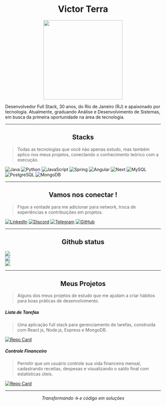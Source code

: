 <div align="center">

# Victor Terra

</div>
<div align="center">
<img src="https://i.giphy.com/OLPQ6z2hlHmwFc4Hso.webp" width="256" height="256"/>
</div>

Desenvolvedor Full Stack, 30 anos, do Rio de Janeiro (RJ) e apaixonado por tecnologia. Atualmente, graduando Análise e Desenvolvimento de Sistemas, em busca da primeira oportunidade na área de tecnologia.

<hr>
<div align="center">

## Stacks

</div>

>Todas as tecnologias que você não apenas estudo, mas também aplico nos meus projetos, conectando o conhecimento teórico com a execução. 

![Java](https://img.shields.io/badge/java-%23ED8B00.svg?style=for-the-badge&logo=openjdk&logoColor=white) ![Python](https://img.shields.io/badge/python-3670A0?style=for-the-badge&logo=python&logoColor=ffdd54) ![JavaScript](https://img.shields.io/badge/JavaScript-F7DF1E?style=for-the-badge&logo=javascript&logoColor=black) 
![Spring](https://img.shields.io/badge/spring-%236DB33F.svg?style=for-the-badge&logo=spring&logoColor=white) ![Angular](https://img.shields.io/badge/Angular-DD0031?style=for-the-badge&logo=angular&logoColor=white) ![Next](https://img.shields.io/badge/Next-black?style=for-the-badge&logo=next.js&logoColor=white)
![MySQL](https://img.shields.io/badge/MySQL-00000F?style=for-the-badge&logo=mysql&logoColor=white) ![PostgreSQL](https://img.shields.io/badge/PostgreSQL-000?style=for-the-badge&logo=postgresql) ![MongoDB](https://img.shields.io/badge/MongoDB-%234ea94b.svg?style=for-the-badge&logo=mongodb&logoColor=white)

<hr>

<div align="center">

## Vamos nos conectar !

</div>

>Fique a vontade para me adicionar para network, troca de experiências e contribuições em projetos.

[![LinkedIn](https://img.shields.io/badge/LinkedIn-0077B5?style=for-the-badge&logo=linkedin&logoColor=white)](https://www.linkedin.com/in/victorbterra/) [![Discord](https://img.shields.io/badge/Discord-7289DA?style=for-the-badge&logo=discord&logoColor=white)](https://discord.com/channels/@victor_terra/) [![Telegram](https://img.shields.io/badge/Telegram-000?style=for-the-badge&logo=telegram&logoColor=2CA5E0)](https://t.me/victorbterra) [![GitHub](https://img.shields.io/badge/GitHub-100000?style=for-the-badge&logo=github&logoColor=white)](https://github.com/victorbterra)

<hr>
<div align="center">

## Github status

</div>


![](https://github-readme-stats.vercel.app/api?username=victorbterra&theme=nightowl&hide_border=false&include_all_commits=true&count_private=true)<br/>
![](https://github-readme-streak-stats.herokuapp.com/?user=victorbterra&theme=nightowl&hide_border=false)<br/>
![](https://github-readme-stats.vercel.app/api/top-langs/?username=victorbterra&theme=nightowl&hide_border=false&include_all_commits=true&count_private=true&layout=compact)

<hr>

<div align="center">

## Meus Projetos

</div>


>Alguns dos meus projetos de estudo que me ajudam a criar hábitos para boas práticas de desenvolvimento.


##### Lista de Tarefas
>Uma aplicação full stack para gerenciamento de tarefas, construída com React.js, Node.js, Express e MongoDB.

[![Repo Card](https://github-readme-stats.vercel.app/api/pin/?username=victorbterra&repo=todo-list&bg_color=000&border_color=30A3DC&show_icons=true&icon_color=30A3DC&title_color=E94D5F&text_color=FFF)](https://github.com/victorbterra/todo-list)

##### Controle Financeiro
>Permitir que um usuário controle sua vida financeira mensal, cadastrando receitas, despesas e visualizando o saldo final com estatísticas úteis.

[![Repo Card](https://github-readme-stats.vercel.app/api/pin/?username=victorbterra&repo=controle-financeiro&bg_color=000&border_color=30A3DC&show_icons=true&icon_color=30A3DC&title_color=E94D5F&text_color=FFF)](https://github.com/victorbterra/controle-financeiro)

<hr>

<div align="center">

_Transformando ☕ e código em soluções_

</div>
